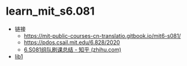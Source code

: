 # learn_mit_s6.081

- 链接
  - https://mit-public-courses-cn-translatio.gitbook.io/mit6-s081/
  - https://pdos.csail.mit.edu/6.828/2020
  - [6.S081组队刷课总结 - 知乎 (zhihu.com)](https://zhuanlan.zhihu.com/p/347108301)
- [lib1](./lib1.md)

